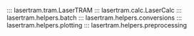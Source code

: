 ::: lasertram.tram.LaserTRAM
::: lasertram.calc.LaserCalc
::: lasertram.helpers.batch
::: lasertram.helpers.conversions
::: lasertram.helpers.plotting
::: lasertram.helpers.preprocessing
